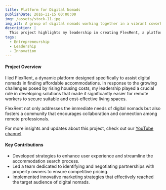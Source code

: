 ```yaml
---
title: Platform for Digital Nomads
publishDate: 2016-11-15 00:00:00
img: /assets/stock-11.jpg
img_alt: A group of digital nomads working together in a vibrant coworking space
description: |
  This project highlights my leadership in creating FlexRent, a platform that facilitates affordable housing solutions for digital nomads, enabling them to thrive in their remote work environments.
tags:
  - Entrepreneurship
  - Leadership
  - Innovation
---
```


<h4>Project Overview</h4>
<p>I led FlexRent, a dynamic platform designed specifically to assist digital nomads in finding affordable accommodations. In response to the growing challenges posed by rising housing costs, my leadership played a crucial role in developing solutions that made it significantly easier for remote workers to secure suitable and cost-effective living spaces.</p>

<p>FlexRent not only addresses the immediate needs of digital nomads but also fosters a community that encourages collaboration and connection among remote professionals.</p>

<p>For more insights and updates about this project, check out our <a data-fast-goal="click_on_flexrent_video" href="https://www.youtube.com/@FlexRent" target="_blank">YouTube channel</a>.</p>

<h4>Key Contributions</h4>
<ul>
    <li>Developed strategies to enhance user experience and streamline the accommodation search process.</li>
    <li>Led a team dedicated to identifying and negotiating partnerships with property owners to ensure competitive pricing.</li>
    <li>Implemented innovative marketing strategies that effectively reached the target audience of digital nomads.</li>
</ul>
<script>
  window?.datafast("surfed-to-project-flex-rent");
</script>
